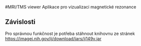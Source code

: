 #MRI/TMS viewer
Aplikace pro vizualizaci magnetické rezonance

## Závislosti
Pro správnou funkčnost je potřeba stáhnout knihovnu 
ze stránek https://imagej.nih.gov/ij/download/jars/ij149v.jar
 